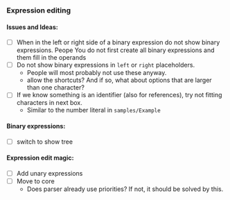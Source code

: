 ### Expression editing

#### Issues and Ideas:

- [ ] When in the left or right side of a binary expression do not show binary expressions.
  Peope You do not first create all binary expressions and them fill in the operands
- [ ] Do not show binary expressions in `left` or `right` placeholders.
    - People will most probably not use these anyway.
    - allow the shortcuts? And if so, what about options that are larger than one character?
- [ ] If we know something is an identifier (also for references), try not fitting characters in next box.
  - Similar to the number literal in `samples/Example`

#### Binary expressions:

- [ ] switch to show tree

#### Expression edit magic:

- [ ] Add unary expressions
- [ ] Move to core
    - Does parser already use priorities? If not, it should be solved by this.


